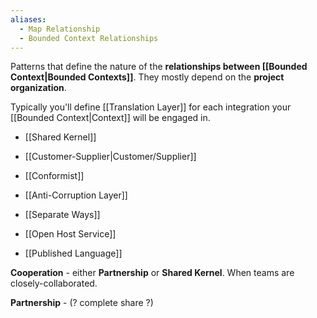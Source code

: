 ```yaml
---
aliases:
  - Map Relationship
  - Bounded Context Relationships
---
```

Patterns that define the nature of the **relationships between [[Bounded Context|Bounded Contexts]]**. They mostly depend on the **project organization**.

Typically you'll define [[Translation Layer]] for each integration your [[Bounded Context|Context]] will be engaged in.

- [[Shared Kernel]]
- [[Customer-Supplier|Customer/Supplier]]
- [[Conformist]]
- [[Anti-Corruption Layer]]
- [[Separate Ways]]

- [[Open Host Service]]
- [[Published Language]]

**Cooperation** - either **Partnership** or **Shared Kernel**. When teams are closely-collaborated.

**Partnership** - (? complete share ?)
